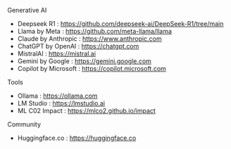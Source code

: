 Generative AI
- Deepseek R1 : https://github.com/deepseek-ai/DeepSeek-R1/tree/main
- Llama by Meta : https://github.com/meta-llama/llama
- Claude by Anthropic : https://www.anthropic.com
- ChatGPT by OpenAI : https://chatgpt.com
- MistralAI : https://mistral.ai
- Gemini by Google : https://gemini.google.com
- Copilot by Microsoft : https://copilot.microsoft.com

Tools
- Ollama : https://ollama.com
- LM Studio : https://lmstudio.ai
- ML C02 Impact : https://mlco2.github.io/impact

Community
- Huggingface.co : https://huggingface.co


